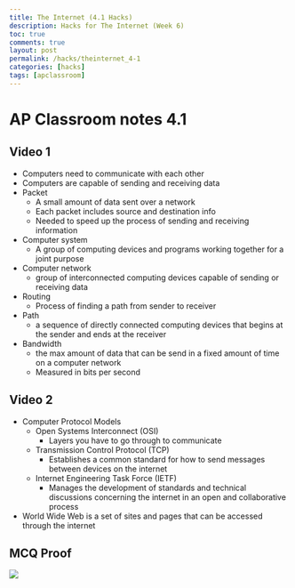 ```yaml
---
title: The Internet (4.1 Hacks)
description: Hacks for The Internet (Week 6) 
toc: true
comments: true
layout: post
permalink: /hacks/theinternet_4-1
categories: [hacks]
tags: [apclassroom]
---
```


# AP Classroom notes 4.1
## Video 1
- Computers need to communicate with each other
- Computers are capable of sending and receiving data
- Packet
    - A small amount of data sent over a network
    - Each packet includes source and destination info
    - Needed to speed up the process of sending and receiving information
- Computer system
    - A group of computing devices and programs working together for a joint purpose
- Computer network
    - group of interconnected computing devices capable of sending or receiving data
- Routing
    - Process of finding a path from sender to receiver
- Path
    - a sequence of directly connected computing devices that begins at the sender and ends at the receiver
 - Bandwidth
    - the max amount of data that can be send in a fixed amount of time on a computer network
    - Measured in bits per second

## Video 2
- Computer Protocol Models
    - Open Systems Interconnect (OSI)
        - Layers you have to go through to communicate
    - Transmission Control Protocol (TCP)
        - Establishes a common standard for how to send messages between devices on the internet
    - Internet Engineering Task Force (IETF)
        - Manages the development of standards and technical discussions concerning the internet in an open and collaborative process
- World Wide Web is a set of sites and pages that can be accessed through the internet

## MCQ Proof

![]({{site.baseurl}}/images/apclassroom4-1.jpg)